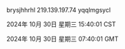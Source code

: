 brysjhhrhl 219.139.197.74 yqqlmgsycl

2024年 10月 30日 星期三 15:40:01 CST

2024年 10月 30日 星期三 07:40:01 GMT
